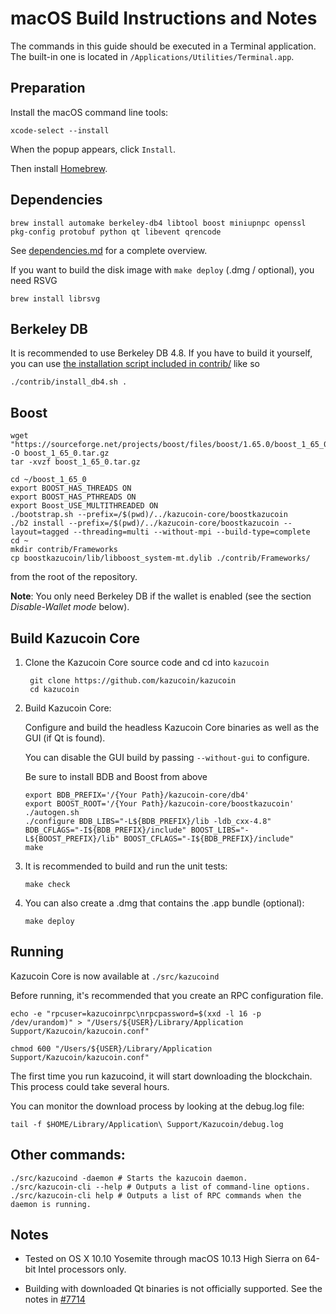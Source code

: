 macOS Build Instructions and Notes
====================================
The commands in this guide should be executed in a Terminal application.
The built-in one is located in `/Applications/Utilities/Terminal.app`.

Preparation
-----------
Install the macOS command line tools:

`xcode-select --install`

When the popup appears, click `Install`.

Then install [Homebrew](https://brew.sh).

Dependencies
----------------------

    brew install automake berkeley-db4 libtool boost miniupnpc openssl pkg-config protobuf python qt libevent qrencode

See [dependencies.md](dependencies.md) for a complete overview.

If you want to build the disk image with `make deploy` (.dmg / optional), you need RSVG

    brew install librsvg

Berkeley DB
-----------
It is recommended to use Berkeley DB 4.8. If you have to build it yourself,
you can use [the installation script included in contrib/](/contrib/install_db4.sh)
like so

```shell
./contrib/install_db4.sh .
```

Boost
-----------
```
wget "https://sourceforge.net/projects/boost/files/boost/1.65.0/boost_1_65_0.tar.gz/download" -O boost_1_65_0.tar.gz
tar -xvzf boost_1_65_0.tar.gz

cd ~/boost_1_65_0
export BOOST_HAS_THREADS ON
export BOOST_HAS_PTHREADS ON
export Boost_USE_MULTITHREADED ON
./bootstrap.sh --prefix=/$(pwd)/../kazucoin-core/boostkazucoin 
./b2 install --prefix=/$(pwd)/../kazucoin-core/boostkazucoin --layout=tagged --threading=multi --without-mpi --build-type=complete
cd ~
mkdir contrib/Frameworks
cp boostkazucoin/lib/libboost_system-mt.dylib ./contrib/Frameworks/
```

from the root of the repository.

**Note**: You only need Berkeley DB if the wallet is enabled (see the section *Disable-Wallet mode* below).

Build Kazucoin Core
------------------------

1. Clone the Kazucoin Core source code and cd into `kazucoin`

        git clone https://github.com/kazucoin/kazucoin
        cd kazucoin

2.  Build Kazucoin Core:

    Configure and build the headless Kazucoin Core binaries as well as the GUI (if Qt is found).

    You can disable the GUI build by passing `--without-gui` to configure.
    
    Be sure to install BDB and Boost from above

        export BDB_PREFIX='/{Your Path}/kazucoin-core/db4'
        export BOOST_ROOT='/{Your Path}/kazucoin-core/boostkazucoin'
        ./autogen.sh
        ./configure BDB_LIBS="-L${BDB_PREFIX}/lib -ldb_cxx-4.8" BDB_CFLAGS="-I${BDB_PREFIX}/include" BOOST_LIBS="-L${BOOST_PREFIX}/lib" BOOST_CFLAGS="-I${BDB_PREFIX}/include"
        make

3.  It is recommended to build and run the unit tests:

        make check

4.  You can also create a .dmg that contains the .app bundle (optional):

        make deploy

Running
-------

Kazucoin Core is now available at `./src/kazucoind`

Before running, it's recommended that you create an RPC configuration file.

    echo -e "rpcuser=kazucoinrpc\nrpcpassword=$(xxd -l 16 -p /dev/urandom)" > "/Users/${USER}/Library/Application Support/Kazucoin/kazucoin.conf"

    chmod 600 "/Users/${USER}/Library/Application Support/Kazucoin/kazucoin.conf"

The first time you run kazucoind, it will start downloading the blockchain. This process could take several hours.

You can monitor the download process by looking at the debug.log file:

    tail -f $HOME/Library/Application\ Support/Kazucoin/debug.log

Other commands:
-------

    ./src/kazucoind -daemon # Starts the kazucoin daemon.
    ./src/kazucoin-cli --help # Outputs a list of command-line options.
    ./src/kazucoin-cli help # Outputs a list of RPC commands when the daemon is running.

Notes
-----

* Tested on OS X 10.10 Yosemite through macOS 10.13 High Sierra on 64-bit Intel processors only.

* Building with downloaded Qt binaries is not officially supported. See the notes in [#7714](https://github.com/kazucoin/kazucoin/issues/7714)

